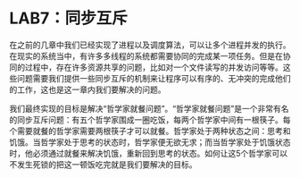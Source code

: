 # LAB7：同步互斥

在之前的几章中我们已经实现了进程以及调度算法，可以让多个进程并发的执行。在现实的系统当中，有许多多线程的系统都需要协同的完成某一项任务。但是在协同的过程中，存在许多资源共享的问题，比如对一个文件读写的并发访问等等。这些问题需要我们提供一些同步互斥的机制来让程序可以有序的、无冲突的完成他们的工作，这也是这一章内我们要解决的问题。

我们最终实现的目标是解决“哲学家就餐问题”。“哲学家就餐问题”是一个非常有名的同步互斥问题：有五个哲学家围成一圈吃饭，每两个哲学家中间有一根筷子。每个需要就餐的哲学家需要两根筷子才可以就餐。哲学家处于两种状态之间：思考和饥饿。当哲学家处于思考的状态时，哲学家便无欲无求；而当哲学家处于饥饿状态时，他必须通过就餐来解决饥饿，重新回到思考的状态。如何让这5个哲学家可以不发生死锁的把这一顿饭吃完就是我们要解决的目标。

